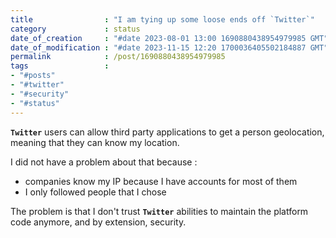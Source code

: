```yaml
---
title                : "I am tying up some loose ends off `Twitter`"
category             : status
date_of_creation     : "#date 2023-08-01 13:00 1690880438954979985 GMT"
date_of_modification : "#date 2023-11-15 12:20 1700036405502184887 GMT"
permalink            : /post/1690880438954979985
tags                 :
- "#posts"
- "#twitter"
- "#security"
- "#status"
---
```


__`Twitter`__ users can allow third party applications to get a person geolocation, meaning that they can know my location.

I did not have a problem about that because :
- companies know my IP because I have accounts for most of them
- I only followed people that I chose

The problem is that I don't trust __`Twitter`__ abilities to maintain the platform code anymore, and by extension, security. 
